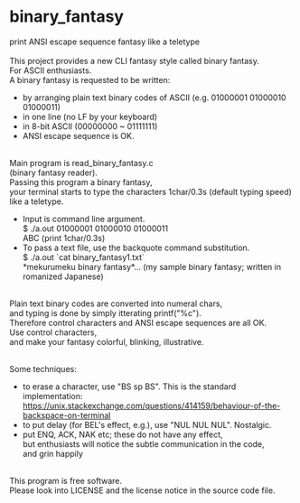 # binary_fantasy
print ANSI escape sequence fantasy like a teletype<br><br>
This project provides a new CLI fantasy style called binary fantasy.  
For ASCII enthusiasts.  
A binary fantasy is requested to be written:
- by arranging plain text binary codes of ASCII (e.g. 01000001 01000010 01000011)
- in one line (no LF by your keyboard)
- in 8-bit ASCII (00000000 ~ 01111111)
- ANSI escape sequence is OK.<br><br>

Main program is read_binary_fantasy.c<br>
(binary fantasy reader).<br>
Passing this program a binary fantasy,<br>
your terminal starts to type the characters 1char/0.3s (default typing speed) like a teletype.
- Input is command line argument.<br>
$ ./a.out 01000001 01000010 01000011<br>
ABC (print 1char/0.3s)
- To pass a text file, use the backquote command substitution.<br>
$ ./a.out \`cat binary_fantasy1.txt\`<br>
\*mekurumeku binary fantasy\*... (my sample binary fantasy; written in romanized Japanese)<br><br>

Plain text binary codes are converted into numeral chars,<br>
and typing is done by simply itterating printf("%c").<br>
Therefore control characters and ANSI escape sequences are all OK.<br>
Use control characters,<br>
and make your fantasy colorful, blinking, illustrative.<br><br>

Some techniques:<br>
- to erase a character, use "BS sp BS". This is the standard implementation:<br>
https://unix.stackexchange.com/questions/414159/behaviour-of-the-backspace-on-terminal
- to put delay (for BEL's effect, e.g.), use "NUL NUL NUL". Nostalgic.
- put ENQ, ACK, NAK etc; these do not have any effect,<br>
but enthusiasts will notice the subtle communication in the code,<br>
and grin happily<br><br>

This program is free software.<br>
Please look into LICENSE and the license notice in the source code file.
